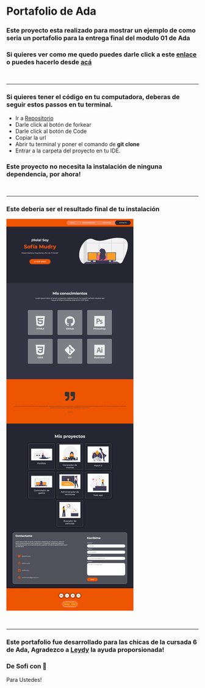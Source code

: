 # Portafolio de Ada

### Este proyecto esta realizado para mostrar un ejemplo de como seria un portafolio para la entrega final del modulo 01 de Ada

### Si quieres ver como me quedo puedes darle click a este [enlace](https://sofiamudry.github.io/01-modulo-proyecto-portafolio/) o puedes hacerlo desde [acá](https://practical-torvalds-23b93b.netlify.app/)

<br>

***

### Si quieres tener el código en tu computadora, deberas de seguir estos passos en tu terminal.

 - Ir a [Repositorio](https://github.com/sofiamudry/01-Modulo-Proyecto-Portafolio)
 - Darle click al botón de forkear
 - Darle click al botón de Code 
 - Copiar la url
 - Abrir tu terminal y poner el comando de **git clone<url>**
 - Entrar a la carpeta del proyecto en tu IDE.

 ### Este proyecto no necesita la instalación de ninguna dependencia, por ahora!

 <br>

 ***

 ### Este debería ser el resultado final de tu instalación 

 ![imagen](./images/sofiamudry-Proyecto-Portafolio.png)

 <br>

 ***

 ### Este portafolio fue desarrollado para las chicas de la cursada 6 de Ada, Agradezco a [Leydy](url) la ayuda proporsionada!

### De Sofi con 🧡
Para Ustedes!